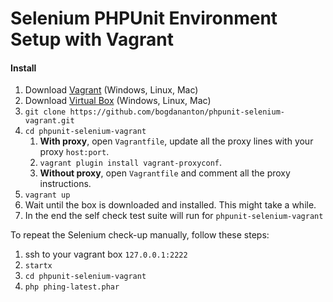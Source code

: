 # Selenium PHPUnit Environment Setup with Vagrant

#### Install

1. Download [Vagrant](https://www.vagrantup.com/downloads.html) (Windows, Linux, Mac)
1. Download [Virtual Box](https://www.virtualbox.org/wiki/Downloads) (Windows, Linux, Mac)
1. `git clone https://github.com/bogdananton/phpunit-selenium-vagrant.git`
1. `cd phpunit-selenium-vagrant`
    1. **With proxy**, open `Vagrantfile`, update all the proxy lines with your proxy `host:port`.
    1. `vagrant plugin install vagrant-proxyconf`.
    1. **Without proxy**, open `Vagrantfile` and comment all the proxy instructions. 
1. `vagrant up`
1. Wait until the box is downloaded and installed. This might take a while.
1. In the end the self check test suite will run for `phpunit-selenium-vagrant`

To repeat the Selenium check-up manually, follow these steps:

1. ssh to your vagrant box `127.0.0.1:2222`
1. `startx`
1. `cd phpunit-selenium-vagrant`
1. `php phing-latest.phar`
